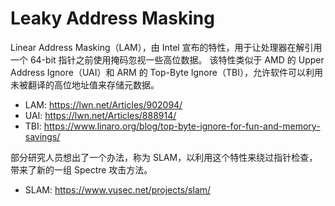 # Leaky Address Masking

Linear Address Masking（LAM），由 Intel 宣布的特性，用于让处理器在解引用一个 64-bit 指针之前使用掩码忽视一些高位数据。
该特性类似于 AMD 的 Upper Address Ignore（UAI）和 ARM 的 Top-Byte Ignore（TBI），允许软件可以利用未被翻译的高位地址值来存储元数据。

- LAM: <https://lwn.net/Articles/902094/>
- UAI: <https://lwn.net/Articles/888914/>
- TBI: <https://www.linaro.org/blog/top-byte-ignore-for-fun-and-memory-savings/>

部分研究人员想出了一个办法，称为 SLAM，以利用这个特性来绕过指针检查，带来了新的一组 Spectre 攻击方法。

- SLAM: <https://www.vusec.net/projects/slam/>


